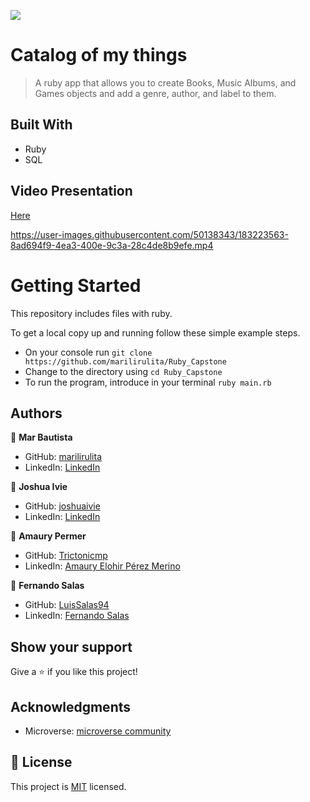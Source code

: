 ![](https://img.shields.io/badge/Microverse-blueviolet)

# Catalog of my things
> A ruby app that allows you to create Books, Music Albums, and Games objects and add a genre, author, and label to them.

## Built With
- Ruby
- SQL

## Video Presentation
[Here](https://drive.google.com/file/d/1tYle1-7evN_f-9wVgAYk-voKYlEBRPCF/view?usp=sharing)

https://user-images.githubusercontent.com/50138343/183223563-8ad694f9-4ea3-400e-9c3a-28c4de8b9efe.mp4

# Getting Started

This repository includes files with ruby.

To get a local copy up and running follow these simple example steps.

- On your console run `git clone https://github.com/marilirulita/Ruby_Capstone`
- Change to the directory using `cd Ruby_Capstone`
- To run the program, introduce in your terminal `ruby main.rb`

## Authors

👤 **Mar Bautista**

- GitHub: [marilirulita ](https://github.com/marilirulita)
- LinkedIn: [LinkedIn](https://www.linkedin.com/in/marbautista/)

👤 **Joshua Ivie**

- GitHub: [joshuaivie](https://github.com/joshuaivie)
- LinkedIn: [LinkedIn](https://www.linkedin.com/in/joshuaivie/)

👤 **Amaury Permer**

- GitHub: [Trictonicmp](https://github.com/Trictonicmp)
- LinkedIn: [Amaury Elohir Pérez Merino](https://www.linkedin.com/in/amaury-permer/)

👤 **Fernando Salas**

- GitHub: [LuisSalas94](https://github.com/LuisSalas94)
- LinkedIn: [Fernando Salas](https://www.linkedin.com/in/luisfernandosalasgave/)

 ## Show your support

 Give a ⭐️ if you like this project!

 ## Acknowledgments

 - Microverse: [microverse community](https://github.com/microverseinc)

 ## 📝 License

 This project is [MIT](./MIT.md) licensed.
